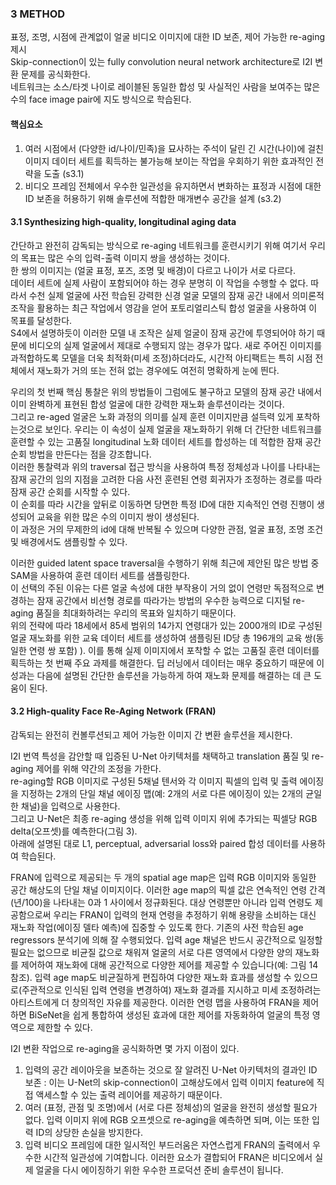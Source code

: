 ### 3 METHOD
표정, 조명, 시점에 관계없이 얼굴 비디오 이미지에 대한 ID 보존, 제어 가능한 re-aging 제시  
Skip-connection이 있는 fully convolution neural network architecture로 I2I 변환 문제를 공식화한다.  
네트워크는 소스/타겟 나이로 레이블된 동일한 합성 및 사실적인 사람을 보여주는 많은 수의 face image pair에 지도 방식으로 학습된다.  

#### 핵심요소
1) 여러 시점에서 (다양한 id/나이/민족)을 묘사하는 주석이 달린 긴 시간(나이)에 걸친 이미지 데이터 세트를 획득하는 불가능해 보이는 작업을 우회하기 위한 효과적인 전략을 도출 (s3.1)  
2) 비디오 프레임 전체에서 우수한 일관성을 유지하면서 변화하는 표정과 시점에 대한 ID 보존을 허용하기 위해 솔루션에 적합한 매개변수 공간을 설계 (s3.2)

#### 3.1 Synthesizing high-quality, longitudinal aging data

간단하고 완전히 감독되는 방식으로 re-aging 네트워크를 훈련시키기 위해 여기서 우리의 목표는 많은 수의 입력-출력 이미지 쌍을 생성하는 것이다.  
한 쌍의 이미지는 (얼굴 표정, 포즈, 조명 및 배경)이 다르고 나이가 서로 다르다.  
데이터 세트에 실제 사람이 포함되어야 하는 경우 분명히 이 작업을 수행할 수 없다. 따라서 수천 실제 얼굴에 사전 학습된 강력한 신경 얼굴 모델의 잠재 공간 내에서 의미론적 조작을 활용하는 최근 작업에서 영감을 얻어 포토리얼리스틱 합성 얼굴을 사용하여 이 목표를 달성한다.  
S4에서 설명하듯이 이러한 모델 내 조작은 실제 얼굴이 잠재 공간에 투영되어야 하기 때문에 비디오의 실제 얼굴에서 제대로 수행되지 않는 경우가 많다. 
새로 주어진 이미지를 과적합하도록 모델을 더욱 최적화(미세 조정)하더라도, 시간적 아티팩트는 특히 시점 전체에서 재노화가 거의 또는 전혀 없는 경우에도 여전히 명확하게 눈에 띈다.  

우리의 첫 번째 핵심 통찰은 위의 방법들이 그럼에도 불구하고 모델의 잠재 공간 내에서 이미 완벽하게 표현된 합성 얼굴에 대한 강력한 재노화 솔루션이라는 것이다.  
그리고 re-aged 얼굴은 노화 과정의 의미를 실제 훈련 이미지만큼 설득력 있게 포착하는것으로 보인다. 우리는 이 속성이 실제 얼굴을 재노화하기 위해 더 간단한 네트워크를 훈련할 수 있는 고품질 longitudinal 노화 데이터 세트를 합성하는 데 적합한 잠재 공간 순회 방법을 만든다는 점을 강조합니다.  
이러한 통찰력과 위의 traversal 접근 방식을 사용하여 특정 정체성과 나이를 나타내는 잠재 공간의 임의 지점을 고려한 다음 사전 훈련된 연령 회귀자가 조정하는 경로를 따라 잠재 공간 순회를 시작할 수 있다.  
이 순회를 따라 시간을 앞뒤로 이동하면 당면한 특정 ID에 대한 지속적인 연령 진행이 생성되어 교육을 위한 많은 수의 이미지 쌍이 생성된다.  
이 과정은 거의 무제한의 id에 대해 반복될 수 있으며 다양한 관점, 얼굴 표정, 조명 조건 및 배경에서도 샘플링할 수 있다.  

이러한 guided latent space traversal을 수행하기 위해 최근에 제안된 많은 방법 중 SAM을 사용하여 훈련 데이터 세트를 샘플링한다.  
이 선택의 주된 이유는 다른 얼굴 속성에 대한 부작용이 거의 없이 연령만 독점적으로 변경하는 잠재 공간에서 비선형 경로를 따라가는 방법의 우수한 능력으로 디지털 re-aging 품질을 최대화하려는 우리의 목표와 일치하기 때문이다.  
위의 전략에 따라 18세에서 85세 범위의 14가지 연령대가 있는 2000개의 ID로 구성된 얼굴 재노화를 위한 교육 데이터 세트를 생성하여 샘플링된 ID당 총 196개의 교육 쌍(동일한 연령 쌍 포함) ). 
이를 통해 실제 이미지에서 포착할 수 없는 고품질 훈련 데이터를 획득하는 첫 번째 주요 과제를 해결한다. 
딥 러닝에서 데이터는 매우 중요하기 때문에 이 성과는 다음에 설명된 간단한 솔루션을 가능하게 하여 재노화 문제를 해결하는 데 큰 도움이 된다.


#### 3.2 High-quality Face Re-Aging Network (FRAN)
감독되는 완전히 컨볼루션되고 제어 가능한 이미지 간 변환 솔루션을 제시한다.  

I2I 번역 특성을 감안할 때 입증된 U-Net 아키텍처를 채택하고 translation 품질 및 re-aging 제어를 위해 약간의 조정을 가한다.  
re-aging할 RGB 이미지로 구성된 5채널 텐서와 각 이미지 픽셀의 입력 및 출력 에이징을 지정하는 2개의 단일 채널 에이징 맵(예: 2개의 서로 다른 에이징이 있는 2개의 균일한 채널)을 입력으로 사용한다.  
그리고 U-Net은 최종 re-aging 생성을 위해 입력 이미지 위에 추가되는 픽셀당 RGB delta(오프셋)를 예측한다(그림 3).  
아래에 설명된 대로 L1, perceptual, adversarial loss와 paired 합성 데이터를 사용하여 학습된다.

FRAN에 입력으로 제공되는 두 개의  spatial age map은 입력 RGB 이미지와 동일한 공간 해상도의 단일 채널 이미지이다. 이러한 age map의 픽셀 값은 연속적인 연령 간격(년/100)을 나타내는 0과 1 사이에서 정규화된다. 대상 연령뿐만 아니라 입력 연령도 제공함으로써 우리는 FRAN이 입력의 현재 연령을 추정하기 위해 용량을 소비하는 대신 재노화 작업(에이징 델타 예측)에 집중할 수 있도록 한다. 기존의 사전 학습된 age regressors 분석기에 의해 잘 수행되었다. 입력 age 채널은 반드시 공간적으로 일정할 필요는 없으므로 비균질 값으로 채워져 얼굴의 서로 다른 영역에서 다양한 양의 재노화를 제어하여 재노화에 대해 공간적으로 다양한 제어를 제공할 수 있습니다(예: 그림 14 참조). 입력 age map도 비균질하게 편집하여 다양한 재노화 효과를 생성할 수 있으므로(주관적으로 인식된 입력 연령을 변경하여) 재노화 결과를 지시하고 미세 조정하려는 아티스트에게 더 창의적인 자유를 제공한다. 이러한 연령 맵을 사용하여 FRAN을 제어하면 BiSeNet을 쉽게 통합하여 생성된 효과에 대한 제어를 자동화하여 얼굴의 특정 영역으로 제한할 수 있다.  

I2I 변환 작업으로 re-aging을 공식화하면 몇 가지 이점이 있다.  
1) 입력의 공간 레이아웃을 보존하는 것으로 잘 알려진 U-Net 아키텍처의 결과인 ID 보존 : 이는 U-Net의 skip-connection이 고해상도에서 입력 이미지 feature에 직접 액세스할 수 있는 출력 레이어를 제공하기 때문이다.  
2) 여러 (표정, 관점 및 조명)에서 (서로 다른 정체성)의 얼굴을 완전히 생성할 필요가 없다. 입력 이미지 위에 RGB 오프셋으로 re-aging을 예측하면 되며, 이는 또한 입력 ID의 상당한 손실을 방지한다.  
3) 입력 비디오 프레임에 대한 일시적인 부드러움은 자연스럽게 FRAN의 출력에서 우수한 시간적 일관성에 기여합니다. 이러한 요소가 결합되어 FRAN은 비디오에서 실제 얼굴을 다시 에이징하기 위한 우수한 프로덕션 준비 솔루션이 됩니다.
